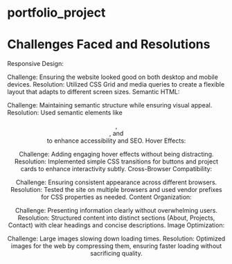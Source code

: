 # portfolio_project
# Challenges Faced and Resolutions
Responsive Design:

Challenge: Ensuring the website looked good on both desktop and mobile devices.
Resolution: Utilized CSS Grid and media queries to create a flexible layout that adapts to different screen sizes.
Semantic HTML:

Challenge: Maintaining semantic structure while ensuring visual appeal.
Resolution: Used semantic elements like <header>, <section>, and <footer> to enhance accessibility and SEO.
Hover Effects:

Challenge: Adding engaging hover effects without being distracting.
Resolution: Implemented simple CSS transitions for buttons and project cards to enhance interactivity subtly.
Cross-Browser Compatibility:

Challenge: Ensuring consistent appearance across different browsers.
Resolution: Tested the site on multiple browsers and used vendor prefixes for CSS properties as needed.
Content Organization:

Challenge: Presenting information clearly without overwhelming users.
Resolution: Structured content into distinct sections (About, Projects, Contact) with clear headings and concise descriptions.
Image Optimization:

Challenge: Large images slowing down loading times.
Resolution: Optimized images for the web by compressing them, ensuring faster loading without sacrificing quality.
